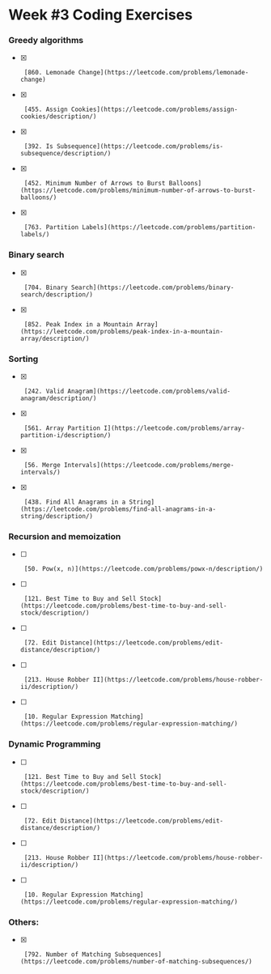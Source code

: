 # Week #3 Coding Exercises

### Greedy algorithms
- [x]      [860. Lemonade Change](https://leetcode.com/problems/lemonade-change)
- [x]      [455. Assign Cookies](https://leetcode.com/problems/assign-cookies/description/)
- [x]      [392. Is Subsequence](https://leetcode.com/problems/is-subsequence/description/)
- [x]      [452. Minimum Number of Arrows to Burst Balloons](https://leetcode.com/problems/minimum-number-of-arrows-to-burst-balloons/)
- [x]      [763. Partition Labels](https://leetcode.com/problems/partition-labels/)


### Binary search
- [x]      [704. Binary Search](https://leetcode.com/problems/binary-search/description/)      
- [x]      [852. Peak Index in a Mountain Array](https://leetcode.com/problems/peak-index-in-a-mountain-array/description/)      


### Sorting
- [x]      [242. Valid Anagram](https://leetcode.com/problems/valid-anagram/description/)
- [x]      [561. Array Partition I](https://leetcode.com/problems/array-partition-i/description/)
- [x]      [56. Merge Intervals](https://leetcode.com/problems/merge-intervals/)
- [x]      [438. Find All Anagrams in a String](https://leetcode.com/problems/find-all-anagrams-in-a-string/description/)


### Recursion and memoization
- [ ]      [50. Pow(x, n)](https://leetcode.com/problems/powx-n/description/)
- [ ]      [121. Best Time to Buy and Sell Stock](https://leetcode.com/problems/best-time-to-buy-and-sell-stock/description/)
- [ ]      [72. Edit Distance](https://leetcode.com/problems/edit-distance/description/)
- [ ]      [213. House Robber II](https://leetcode.com/problems/house-robber-ii/description/)
- [ ]      [10. Regular Expression Matching](https://leetcode.com/problems/regular-expression-matching/)


### Dynamic Programming
- [ ]      [121. Best Time to Buy and Sell Stock](https://leetcode.com/problems/best-time-to-buy-and-sell-stock/description/)
- [ ]      [72. Edit Distance](https://leetcode.com/problems/edit-distance/description/)
- [ ]      [213. House Robber II](https://leetcode.com/problems/house-robber-ii/description/)
- [ ]      [10. Regular Expression Matching](https://leetcode.com/problems/regular-expression-matching/)


### Others:
- [x]      [792. Number of Matching Subsequences](https://leetcode.com/problems/number-of-matching-subsequences/)